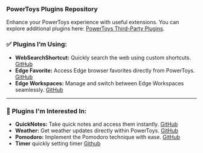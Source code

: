 ### PowerToys Plugins Repository

Enhance your PowerToys experience with useful extensions. You can explore additional plugins here: [PowerToys Third-Party Plugins](https://github.com/microsoft/PowerToys/blob/main/doc/thirdPartyRunPlugins.md).

### ✅ **Plugins I’m Using:**

* **WebSearchShortcut:** Quickly search the web using custom shortcuts. [GitHub](https://github.com/Daydreamer-riri/PowerToys-Run-WebSearchShortcut)
* **Edge Favorite:** Access Edge browser favorites directly from PowerToys. [GitHub](https://github.com/davidegiacometti/PowerToys-Run-EdgeFavorite)
* **Edge Workspaces:** Manage and switch between Edge Workspaces seamlessly. [GitHub](https://github.com/quachpas/PowerToys-Run-EdgeWorkspaces)

---

### 🌱 **Plugins I'm Interested In:**

* **QuickNotes:** Take quick notes and access them instantly. [GitHub](https://github.com/ruslanlap/CommunityPowerToysRunPlugin-QuickNotes)
* **Weather:** Get weather updates directly within PowerToys. [GitHub](https://github.com/ruslanlap/PowerToysRun-Weather)
* **Pomodoro:** Implement the Pomodoro technique with ease. [GitHub](https://github.com/ruslanlap/PowerToysRun-Pomodoro)
* **Timer** quickly setting timer [Github](https://github.com/CoreyHayward/PowerToys-Run-Timer)
